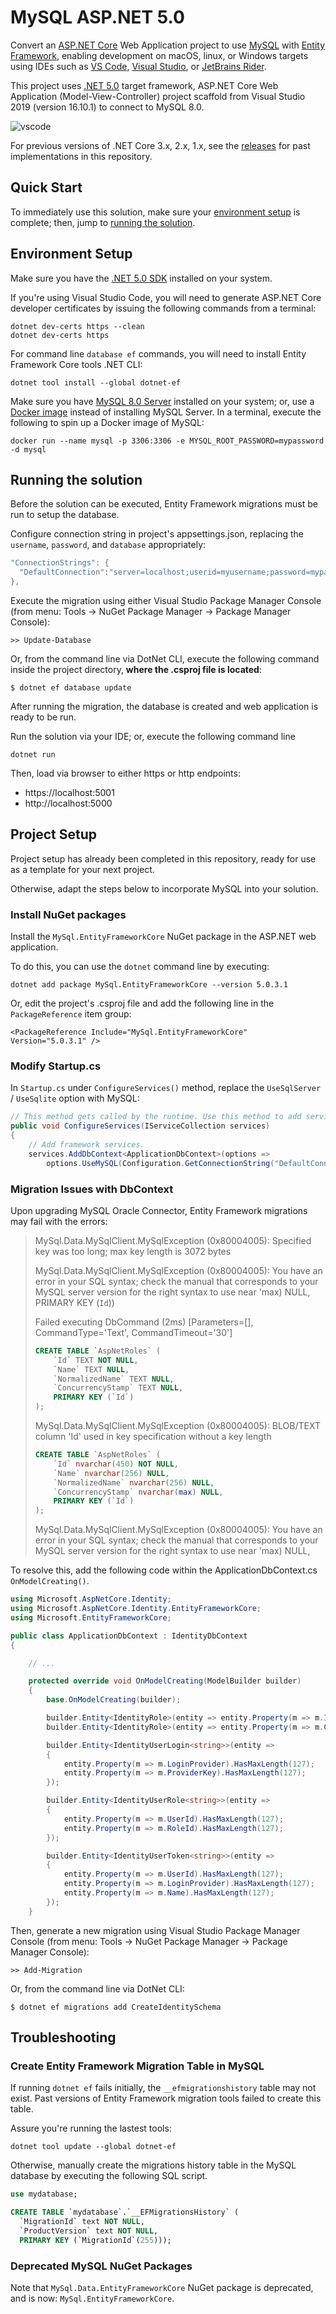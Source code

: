# MySQL ASP.NET 5.0

Convert an [ASP.NET Core](https://docs.microsoft.com/en-us/aspnet/core/?view=aspnetcore-5.0) Web Application project to use [MySQL](https://www.mysql.com/) with [Entity Framework](https://docs.microsoft.com/en-us/ef/), enabling development on macOS, linux, or Windows targets using IDEs such as [VS Code](https://code.visualstudio.com/), [Visual Studio](https://visualstudio.microsoft.com/), or [JetBrains Rider](https://www.jetbrains.com/rider/).

This project uses [.NET 5.0](https://dotnet.microsoft.com/download/dotnet/5.0) target framework, ASP.NET Core Web Application (Model-View-Controller) project scaffold from Visual Studio 2019 (version 16.10.1) to connect to MySQL 8.0.

![vscode](https://user-images.githubusercontent.com/1213591/106405974-812cba80-63fd-11eb-9c22-3f8eeff9136f.png)

For previous versions of .NET Core 3.x, 2.x, 1.x, see the [releases](https://github.com/jasonsturges/mysql-dotnet-core/releases) for past implementations in this repository.


## Quick Start

To immediately use this solution, make sure your [environment setup](#environment-setup) is complete; then, jump to [running the solution](#running-the-solution).


## Environment Setup

Make sure you have the [.NET 5.0 SDK](https://dotnet.microsoft.com/download) installed on your system.

If you're using Visual Studio Code, you will need to generate ASP.NET Core developer certificates by issuing the following commands from a terminal:

    dotnet dev-certs https --clean
    dotnet dev-certs https

For command line `database ef` commands, you will need to install Entity Framework Core tools .NET CLI:

    dotnet tool install --global dotnet-ef
    
Make sure you have [MySQL 8.0 Server](https://dev.mysql.com/downloads/) installed on your system; or, use a [Docker image](https://hub.docker.com/_/mysql) instead of installing MySQL Server.  In a terminal, execute the following to spin up a Docker image of MySQL:

    docker run --name mysql -p 3306:3306 -e MYSQL_ROOT_PASSWORD=mypassword -d mysql


## Running the solution

Before the solution can be executed, Entity Framework migrations must be run to setup the database.

Configure connection string in project's appsettings.json, replacing the `username`, `password`, and `database` appropriately:

```cs
"ConnectionStrings": {
  "DefaultConnection":"server=localhost;userid=myusername;password=mypassword;database=mydatabase;"
},
```

Execute the migration using either Visual Studio Package Manager Console (from menu: Tools -> NuGet Package Manager -> Package Manager Console):

    >> Update-Database

Or, from the command line via DotNet CLI, execute the following command inside the project directory, **where the .csproj file is located**:

    $ dotnet ef database update

After running the migration, the database is created and web application is ready to be run.

Run the solution via your IDE; or, execute the following command line

    dotnet run

Then, load via browser to either https or http endpoints:

- https://localhost:5001
- http://localhost:5000


## Project Setup

Project setup has already been completed in this repository, ready for use as a template for your next project.

Otherwise, adapt the steps below to incorporate MySQL into your solution.

### Install NuGet packages

Install the `MySql.EntityFrameworkCore` NuGet package in the ASP.NET web application.

To do this, you can use the `dotnet` command line by executing:

    dotnet add package MySql.EntityFrameworkCore --version 5.0.3.1

Or, edit the project's .csproj file and add the following line in the `PackageReference` item group:

    <PackageReference Include="MySql.EntityFrameworkCore" Version="5.0.3.1" />

### Modify Startup.cs

In `Startup.cs` under `ConfigureServices()` method, replace the `UseSqlServer` / `UseSqlite` option with MySQL:

```cs
// This method gets called by the runtime. Use this method to add services to the container.
public void ConfigureServices(IServiceCollection services)
{
    // Add framework services.
    services.AddDbContext<ApplicationDbContext>(options =>
        options.UseMySQL(Configuration.GetConnectionString("DefaultConnection")));
```

### Migration Issues with DbContext

Upon upgrading MySQL Oracle Connector, Entity Framework migrations may fail with the errors:

> MySql.Data.MySqlClient.MySqlException (0x80004005): Specified key was too long; max key length is 3072 bytes
> 
> MySql.Data.MySqlClient.MySqlException (0x80004005): You have an error in your SQL syntax; check the manual that corresponds to your MySQL server version for the right syntax to use near 'max) NULL, PRIMARY KEY (`Id`))
> 
> Failed executing DbCommand (2ms) [Parameters=[], CommandType='Text', CommandTimeout='30']
> ```sql
> CREATE TABLE `AspNetRoles` (
>     `Id` TEXT NOT NULL,
>     `Name` TEXT NULL,
>     `NormalizedName` TEXT NULL,
>     `ConcurrencyStamp` TEXT NULL,
>     PRIMARY KEY (`Id`)
> );
> ```
> MySql.Data.MySqlClient.MySqlException (0x80004005): BLOB/TEXT column 'Id' used in key specification without a key length
> ```sql
> CREATE TABLE `AspNetRoles` (
>     `Id` nvarchar(450) NOT NULL,
>     `Name` nvarchar(256) NULL,
>     `NormalizedName` nvarchar(256) NULL,
>     `ConcurrencyStamp` nvarchar(max) NULL,
>     PRIMARY KEY (`Id`)
> );
> ```
> MySql.Data.MySqlClient.MySqlException (0x80004005): You have an error in your SQL syntax; check the manual that corresponds to your MySQL server version for the right syntax to use near 'max) NULL,


To resolve this, add the following code within the ApplicationDbContext.cs `OnModelCreating()`.

```cs
using Microsoft.AspNetCore.Identity;
using Microsoft.AspNetCore.Identity.EntityFrameworkCore;
using Microsoft.EntityFrameworkCore;

public class ApplicationDbContext : IdentityDbContext
{

    // ...

    protected override void OnModelCreating(ModelBuilder builder)
    {
        base.OnModelCreating(builder);

        builder.Entity<IdentityRole>(entity => entity.Property(m => m.Id).HasMaxLength(450));
        builder.Entity<IdentityRole>(entity => entity.Property(m => m.ConcurrencyStamp).HasColumnType("varchar(256)"));

        builder.Entity<IdentityUserLogin<string>>(entity =>
        {
            entity.Property(m => m.LoginProvider).HasMaxLength(127);
            entity.Property(m => m.ProviderKey).HasMaxLength(127);
        });

        builder.Entity<IdentityUserRole<string>>(entity =>
        {
            entity.Property(m => m.UserId).HasMaxLength(127);
            entity.Property(m => m.RoleId).HasMaxLength(127);
        });

        builder.Entity<IdentityUserToken<string>>(entity =>
        {
            entity.Property(m => m.UserId).HasMaxLength(127);
            entity.Property(m => m.LoginProvider).HasMaxLength(127);
            entity.Property(m => m.Name).HasMaxLength(127);
        });
    }
```

Then, generate a new migration using Visual Studio Package Manager Console (from menu: Tools -> NuGet Package Manager -> Package Manager Console):

    >> Add-Migration

Or, from the command line via DotNet CLI:

    $ dotnet ef migrations add CreateIdentitySchema
    

## Troubleshooting

### Create Entity Framework Migration Table in MySQL

If running `dotnet ef` fails initially, the `__efmigrationshistory` table may not exist.  Past versions of Entity Framework migration tools failed to create this table.  

Assure you're running the lastest tools:

    dotnet tool update --global dotnet-ef

Otherwise, manually create the migrations history table in the MySQL database by executing the following SQL script.

```sql
use mydatabase;

CREATE TABLE `mydatabase`.`__EFMigrationsHistory` (
  `MigrationId` text NOT NULL,
  `ProductVersion` text NOT NULL,
  PRIMARY KEY (`MigrationId`(255)));
```

### Deprecated MySQL NuGet Packages

Note that `MySql.Data.EntityFrameworkCore` NuGet package is deprecated, and is now: `MySql.EntityFrameworkCore`.
